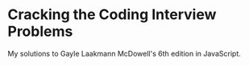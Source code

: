 # Cracking the Coding Interview Problems

My solutions to Gayle Laakmann McDowell's 6th edition in JavaScript.